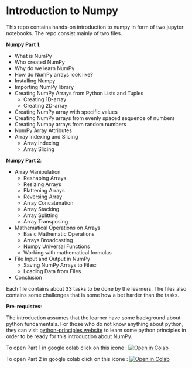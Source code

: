 # Introduction to Numpy
This repo contains hands-on introduction to numpy in form of two jupyter notebooks. The repo consist mainly of two files.   

**Numpy Part 1**:
* What is NumPy
* Who created NumPy
* Why do we learn NumPy
* How do NumPy arrays look like?
* Installing Numpy
* Importing NumPy library
* Creating NumPy Arrays from Python Lists and Tuples
  * Creating 1D-array
  * Creating 2D-array
* Creating NumPy array with specific values
* Creating NumPy arrays from evenly spaced sequence of numbers
* Creating Numpy arrays from random numbers
* NumPy Array Attributes
* Array Indexing and Slicing
   * Array Indexing
   * Array Slicing
 
**Numpy Part 2**:

* Array Manipulation
  * Reshaping Arrays
  * Resizing Arrays
  * Flattening Arrays
  * Reversing Array
  * Array Concatenation
  * Array Stacking
  * Array Splitting
  * Array Transposing
* Mathematical Operations on Arrays
  * Basic Mathematic Operations
  * Arrays Broadcasting
  * Numpy Universal Functions
  * Working with mathematical formulas
* File Input and Output in NumPy
  * Saving NumPy Arrays to Files:
  * Loading Data from Files
* Conclusion

Each file contains about 33 tasks to be done by the learners. The files also contains some challenges that is some how a bet harder than the tasks.   

**Pre-requistes**:   

The introduction assumes that the learner have some background about python fundamentals. For those who do not know anything about python, they can visit [python-principles website](https://pythonprinciples.com/)
to learn some python principles in order to be ready for this introduction about NumPy.

To open Part 1 in google colab click on this icone : [![Open in Colab](https://colab.research.google.com/assets/colab-badge.svg)](https://colab.research.google.com/github/AhmadAlsaadi/ENCH320-Numpy/blob/main/Numpy_Part_1_.ipynb)    

To open Part 2 in google colab click on this icone : [![Open in Colab](https://colab.research.google.com/assets/colab-badge.svg)](https://colab.research.google.com/github/AhmadAlsaadi/ENCH320-Numpy/blob/main/Numpy_Part_2_.ipynb) 

